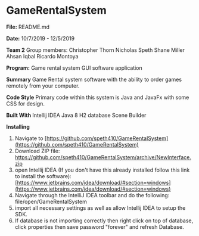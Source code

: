 
#
# GameRentalSystem
**File:**
README.md

**Date:**
10/7/2019 - 12/5/2019

**Team 2**
Group members:
Christopher Thorn
Nicholas Speth
Shane Miller
Ahsan Iqbal
Ricardo Montoya

**Program:**
Game rental system GUI software application 

**Summary**
Game Rental system software with the ability to order games remotely from your computer. 

**Code Style**
Primary code within this system is Java and JavaFx with some CSS for design.

**Built With**
Intellij IDEA
Java 8
H2 database
Scene Builder

**Installing**
1. Navigate to [https://github.com/speth410/GameRentalSystem](https://github.com/speth410/GameRentalSystem)
2. Download ZIP file: https://github.com/speth410/GameRentalSystem/archive/NewInterface.zip
3. open Intellij IDEA (If you don't have this already installed follow this link to install the software): [https://www.jetbrains.com/idea/download/#section=windows](https://www.jetbrains.com/idea/download/#section=windows)
4. Navigate through the IntelliJ IDEA toolbar and do the following: file/open/GameRentalSystem
5. import all necessary settings as well as allow Intellij IDEA to setup the SDK. 
6. If database is not importing correctly then right click on top of database, click properties then save password "forever" and refresh Database.


